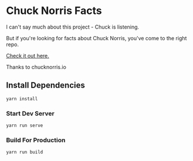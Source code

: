 # Chuck Norris Facts
I can't say much about this project - Chuck is listening.

But if you're looking for facts about Chuck Norris, you've come to the right repo.

[Check it out here.](https://elated-einstein-a50798.netlify.com/)

Thanks to chucknorris.io

## Install Dependencies
```
yarn install
```

### Start Dev Server
```
yarn run serve
```

### Build For Production
```
yarn run build
```
